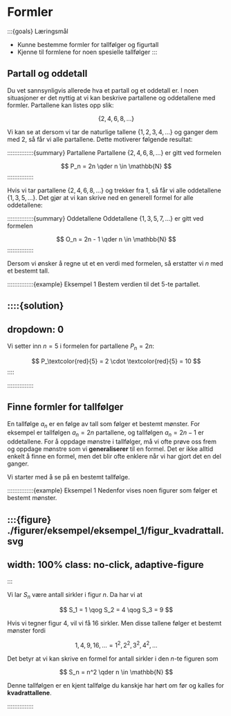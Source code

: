 # Formler


:::{goals} Læringsmål
* Kunne bestemme formler for tallfølger og figurtall
* Kjenne til formlene for noen spesielle tallfølger
:::


## Partall og oddetall

Du vet sannsynligvis allerede hva et partall og et oddetall er. I noen situasjoner er det nyttig at vi kan beskrive partallene og oddetallene med formler. Partallene kan listes opp slik:

$$
\{2, 4, 6, 8, \ldots\}
$$

Vi kan se at dersom vi tar de naturlige tallene $\{1, 2, 3, 4, \ldots\}$ og ganger dem med $2$, så får vi alle partallene. Dette motiverer følgende resultat:

:::::::::::::::{summary} Partallene
Partallene $\{2, 4, 6, 8, \ldots\}$ er gitt ved formelen

$$
P_n = 2n \qder n \in \mathbb{N}
$$
:::::::::::::::


Hvis vi tar partallene $\{2, 4, 6, 8, \ldots\}$ og trekker fra $1$, så får vi alle oddetallene $\{1, 3, 5, \ldots\}$. Det gjør at vi kan skrive ned en generell formel for alle oddetallene:

:::::::::::::::{summary} Oddetallene
Oddetallene $\{1, 3, 5, 7, \ldots\}$ er gitt ved formelen

$$
O_n = 2n - 1 \qder n \in \mathbb{N}
$$
:::::::::::::::

Dersom vi ønsker å regne ut et en verdi med formelen, så erstatter vi $n$ med et bestemt tall. 

:::::::::::::::{example} Eksempel 1
Bestem verdien til det $5$-te partallet. 


::::{solution}
---
dropdown: 0
---
Vi setter inn $n = 5$ i formelen for partallene $P_n = 2n$: 

$$
P_\textcolor{red}{5} = 2 \cdot \textcolor{red}{5} = 10
$$
::::

:::::::::::::::



## Finne formler for tallfølger
En tallfølge $a_n$ er en følge av tall som følger et bestemt mønster. For eksempel er tallfølgen $a_n = 2n$ partallene, og tallfølgen $a_n = 2n - 1$ er oddetallene. For å oppdage mønstre i tallfølger, må vi ofte prøve oss frem og oppdage mønstre som vi **generaliserer** til en formel. Det er ikke alltid enkelt å finne en formel, men det blir ofte enklere når vi har gjort det en del ganger. 


Vi starter med å se på en bestemt tallfølge.

:::::::::::::::{example} Eksempel 1
Nedenfor vises noen figurer som følger et bestemt mønster.

:::{figure} ./figurer/eksempel/eksempel_1/figur_kvadrattall.svg
---
width: 100%
class: no-click, adaptive-figure
---
:::

Vi lar $S_n$ være antall sirkler i figur $n$. Da har vi at 

$$
S_1 = 1 \qog S_2 = 4 \qog S_3 = 9
$$

Hvis vi tegner figur $4$, vil vi få $16$ sirkler. Men disse tallene følger et bestemt mønster fordi 

$$
1, 4, 9, 16,\ldots = 1^2, 2^2, 3^2, 4^2, \ldots
$$


Det betyr at vi kan skrive en formel for antall sirkler i den $n$-te figuren som

$$
S_n = n^2 \qder n \in \mathbb{N}
$$

Denne tallfølgen er en kjent tallfølge du kanskje har hørt om før og kalles for **kvadrattallene**.

:::::::::::::::
